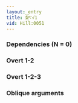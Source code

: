 ```yaml
---
layout: entry
title: སྐོང་√1
vid: Hill:0051
---
```

### Dependencies (N = 0)


### Overt 1-2


### Overt 1-2-3


### Oblique arguments
